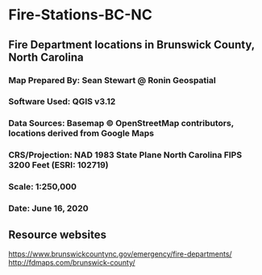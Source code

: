 # Fire-Stations-BC-NC
## Fire Department locations in Brunswick County, North Carolina

### Map Prepared By: Sean Stewart @ Ronin Geospatial
### Software Used: QGIS v3.12
### Data Sources: Basemap © OpenStreetMap contributors, locations derived from Google Maps
### CRS/Projection: NAD 1983 State Plane North Carolina FIPS 3200 Feet (ESRI: 102719)
### Scale: 1:250,000
### Date: June 16, 2020
## Resource websites
https://www.brunswickcountync.gov/emergency/fire-departments/
http://fdmaps.com/brunswick-county/